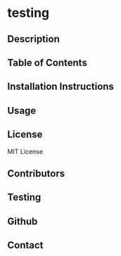  
# testing
## Description

## Table of Contents
## Installation Instructions

## Usage

## License
MIT License
## Contributors

## Testing

## Github 

## Contact

